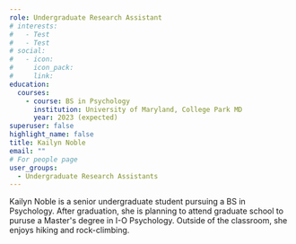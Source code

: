 ```yaml
---
role: Undergraduate Research Assistant
# interests:
#   - Test
#   - Test
# social:
#   - icon:
#     icon_pack:
#     link:
education:
  courses:
    - course: BS in Psychology
      institution: University of Maryland, College Park MD
      year: 2023 (expected)
superuser: false
highlight_name: false
title: Kailyn Noble
email: ""
# For people page
user_groups: 
  - Undergraduate Research Assistants
---
```

Kailyn Noble is a senior undergraduate student pursuing a BS in Psychology. After graduation, she is planning to attend graduate school to puruse a Master's degree in I-O Psychology. Outside of the classroom, she enjoys hiking and rock-climbing. 